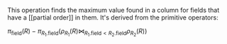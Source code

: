 This operation finds the maximum value found in a column for fields that have a [[partial order]] in them.
It's derived from the primitive operators:

${ \pi_{\text{field}}(R) - \pi_{R_{1}.\text{field}} (\rho_{R_{1}}(R) \bowtie_{R_{1}.\text{field} < R_{2}.\text{field}} \rho_{R_{2}} (R)) }$